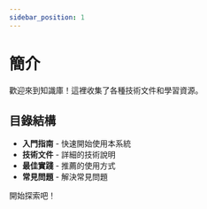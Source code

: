 ```yaml
---
sidebar_position: 1
---
```


# 簡介

歡迎來到知識庫！這裡收集了各種技術文件和學習資源。

## 目錄結構

- **入門指南** - 快速開始使用本系統
- **技術文件** - 詳細的技術說明
- **最佳實踐** - 推薦的使用方式
- **常見問題** - 解決常見問題

開始探索吧！
